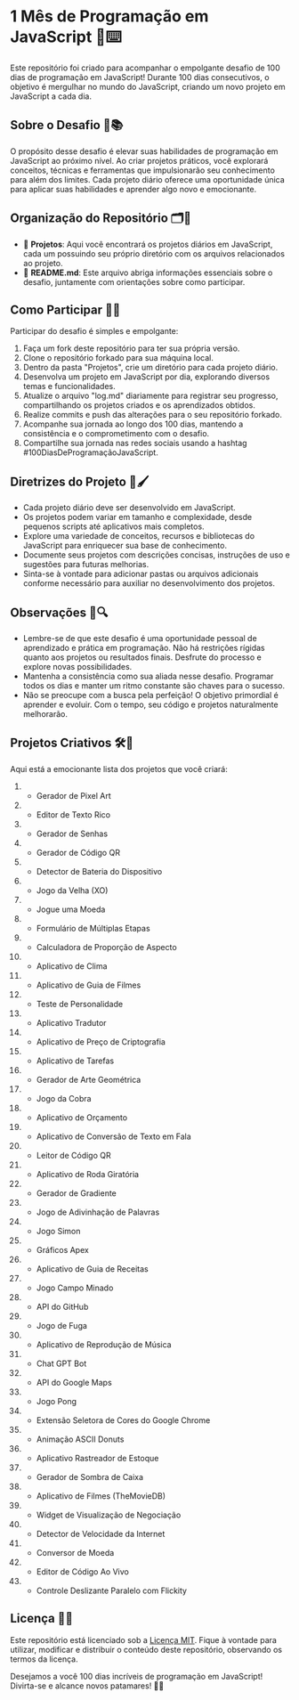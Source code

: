 # 1 Mês de Programação em JavaScript 🚀⌨️

Este repositório foi criado para acompanhar o empolgante desafio de 100 dias de programação em JavaScript! Durante 100 dias consecutivos, o objetivo é mergulhar no mundo do JavaScript, criando um novo projeto em JavaScript a cada dia.

## Sobre o Desafio 🌟📚

O propósito desse desafio é elevar suas habilidades de programação em JavaScript ao próximo nível. Ao criar projetos práticos, você explorará conceitos, técnicas e ferramentas que impulsionarão seu conhecimento para além dos limites. Cada projeto diário oferece uma oportunidade única para aplicar suas habilidades e aprender algo novo e emocionante.

## Organização do Repositório 🗂️📁

- 📁 **Projetos**: Aqui você encontrará os projetos diários em JavaScript, cada um possuindo seu próprio diretório com os arquivos relacionados ao projeto.
- 📄 **README.md**: Este arquivo abriga informações essenciais sobre o desafio, juntamente com orientações sobre como participar.

## Como Participar 🚀📝

Participar do desafio é simples e empolgante:

1. Faça um fork deste repositório para ter sua própria versão.
2. Clone o repositório forkado para sua máquina local.
3. Dentro da pasta "Projetos", crie um diretório para cada projeto diário.
4. Desenvolva um projeto em JavaScript por dia, explorando diversos temas e funcionalidades.
5. Atualize o arquivo "log.md" diariamente para registrar seu progresso, compartilhando os projetos criados e os aprendizados obtidos.
6. Realize commits e push das alterações para o seu repositório forkado.
7. Acompanhe sua jornada ao longo dos 100 dias, mantendo a consistência e o comprometimento com o desafio.
8. Compartilhe sua jornada nas redes sociais usando a hashtag #100DiasDeProgramaçãoJavaScript.

## Diretrizes do Projeto 📜🖌️

- Cada projeto diário deve ser desenvolvido em JavaScript.
- Os projetos podem variar em tamanho e complexidade, desde pequenos scripts até aplicativos mais completos.
- Explore uma variedade de conceitos, recursos e bibliotecas do JavaScript para enriquecer sua base de conhecimento.
- Documente seus projetos com descrições concisas, instruções de uso e sugestões para futuras melhorias.
- Sinta-se à vontade para adicionar pastas ou arquivos adicionais conforme necessário para auxiliar no desenvolvimento dos projetos.

## Observações 🚀🔍

- Lembre-se de que este desafio é uma oportunidade pessoal de aprendizado e prática em programação. Não há restrições rígidas quanto aos projetos ou resultados finais. Desfrute do processo e explore novas possibilidades.
- Mantenha a consistência como sua aliada nesse desafio. Programar todos os dias e manter um ritmo constante são chaves para o sucesso.
- Não se preocupe com a busca pela perfeição! O objetivo primordial é aprender e evoluir. Com o tempo, seu código e projetos naturalmente melhorarão.

## Projetos Criativos 🛠️🚀

Aqui está a emocionante lista dos projetos que você criará:

1. - Gerador de Pixel Art
2. - Editor de Texto Rico
3. - Gerador de Senhas
4. - Gerador de Código QR
5. - Detector de Bateria do Dispositivo
6. - Jogo da Velha (XO)
7. - Jogue uma Moeda
8. - Formulário de Múltiplas Etapas
9. - Calculadora de Proporção de Aspecto
10. - Aplicativo de Clima
11. - Aplicativo de Guia de Filmes
12. - Teste de Personalidade
13. - Aplicativo Tradutor
14. - Aplicativo de Preço de Criptografia
15. - Aplicativo de Tarefas
16. - Gerador de Arte Geométrica
17. - Jogo da Cobra
18. - Aplicativo de Orçamento
19. - Aplicativo de Conversão de Texto em Fala
20. - Leitor de Código QR
21. - Aplicativo de Roda Giratória
22. - Gerador de Gradiente
23. - Jogo de Adivinhação de Palavras
24. - Jogo Simon
25. - Gráficos Apex
26. - Aplicativo de Guia de Receitas
27. - Jogo Campo Minado
28. - API do GitHub
29. - Jogo de Fuga
30. - Aplicativo de Reprodução de Música
31. - Chat GPT Bot
32. - API do Google Maps
33. - Jogo Pong
34. - Extensão Seletora de Cores do Google Chrome
35. - Animação ASCII Donuts
36. - Aplicativo Rastreador de Estoque
37. - Gerador de Sombra de Caixa


38. - Aplicativo de Filmes (TheMovieDB)
39. - Widget de Visualização de Negociação
40. - Detector de Velocidade da Internet
41. - Conversor de Moeda
42. - Editor de Código Ao Vivo
43. - Controle Deslizante Paralelo com Flickity

## Licença 📜🔐

Este repositório está licenciado sob a [Licença MIT](LICENSE). Fique à vontade para utilizar, modificar e distribuir o conteúdo deste repositório, observando os termos da licença.

Desejamos a você 100 dias incríveis de programação em JavaScript! Divirta-se e alcance novos patamares! 🎉🚀
